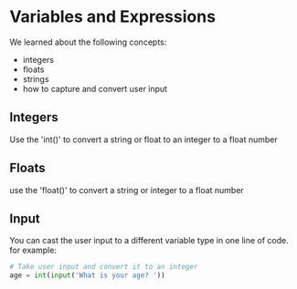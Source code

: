 # Variables and Expressions

We learned about the following concepts:
- integers
- floats
- strings
- how to capture and convert user input

## Integers

Use the 'int()' to convert a string or float to an integer to a float number

## Floats 

use the 'float()' to convert a string or integer to a float number 

## Input

You can cast the user input to a different variable type in one line of code. for example:

```python 
# Take user input and convert it to an integer 
age = int(input('What is your age? '))
```
